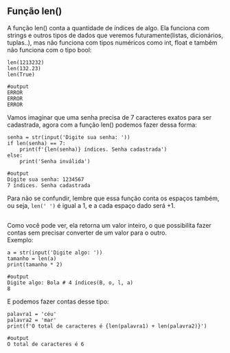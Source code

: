 ## **Função len()**

A função len() conta a quantidade de índices de algo. Ela funciona com strings e outros tipos de dados que veremos futuramente(listas, dicionários, tuplas..), mas não funciona com tipos numéricos como int, float e também não funciona com o tipo bool:

```
len(1213232)
len(132.23)
len(True)

#output
ERROR
ERROR
ERROR
```

Vamos imaginar que uma senha precisa de 7 caracteres exatos para ser cadastrada, agora com a função len() podemos fazer dessa forma: 

```
senha = str(input('Digite sua senha: '))
if len(senha) == 7:
	print(f'{len(senha)} índices. Senha cadastrada')
else:
	print('Senha inválida')

#output
Digite sua senha: 1234567
7 índices. Senha cadastrada
```

Para não se confundir, lembre que essa função conta os espaços também, ou seja, `len(' ')` é igual a 1, e a cada espaço dado será +1.      

## 

Como você pode ver, ela retorna um valor inteiro, o que possibilita fazer contas sem precisar converter de um valor para o outro.  
Exemplo: 

```
a = str(input('Digite algo: '))
tamanho = len(a)
print(tamanho * 2)

#output
Digite algo: Bola # 4 índices(B, o, l, a)
8
```

E podemos fazer contas desse tipo: 

```
palavra1 = 'céu'
palavra2 = 'mar'
print(f'O total de caracteres é {len(palavra1) + len(palavra2)}')

#output
O total de caracteres é 6
```

